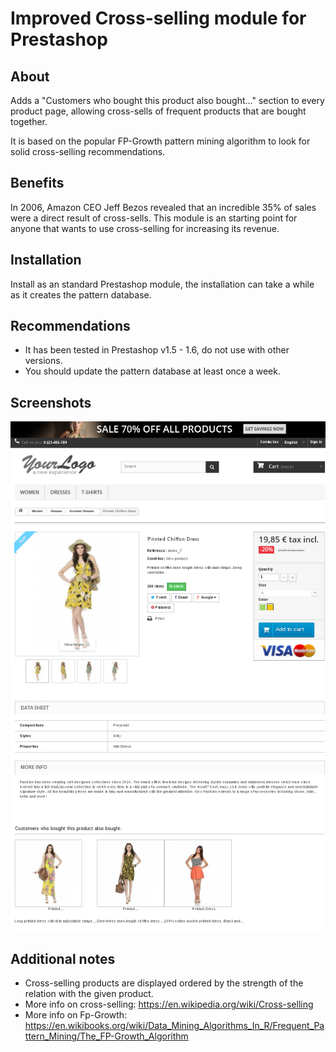 # Improved Cross-selling module for Prestashop

## About

Adds a "Customers who bought this product also bought..." section to every product page, allowing cross-sells of
frequent products that are bought together.

It is based on the popular FP-Growth pattern mining algorithm to look for solid cross-selling recommendations.

## Benefits
In 2006, Amazon CEO Jeff Bezos revealed that an incredible 35% of sales were a direct result of cross-sells.
This module is an starting point for anyone that wants to use cross-selling for increasing its revenue.

## Installation
Install as an standard Prestashop module, the installation can take a while as it creates the pattern database.

## Recommendations
* It has been tested in Prestashop v1.5 - 1.6, do not use with other versions.
* You should update the pattern database at least once a week.

## Screenshots
![ProductPage](./docs/ProductPage.png)

## Additional notes
* Cross-selling products are displayed ordered by the strength of the relation with the given product.
* More info on cross-selling: https://en.wikipedia.org/wiki/Cross-selling
* More info on Fp-Growth: 
https://en.wikibooks.org/wiki/Data_Mining_Algorithms_In_R/Frequent_Pattern_Mining/The_FP-Growth_Algorithm
